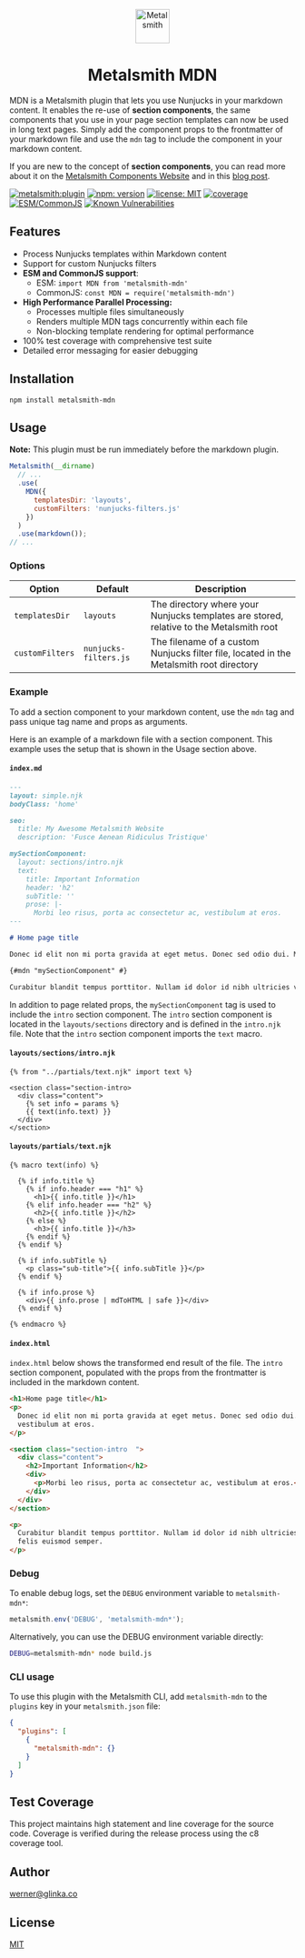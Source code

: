 <p align="center">
  <img alt="Metalsmith" src="https://www.glinka.co/assets/images/m+n.svg" width="60" />
</p>
<h1 align="center">
  Metalsmith MDN
</h1>

MDN is a Metalsmith plugin that lets you use Nunjucks in your markdown content. It enables the re-use of **section components**, the same components that you use in your page section templates can now be used in long text pages. Simply add the component props to the frontmatter of your markdown file and use the `mdn` tag to include the component in your markdown content.

If you are new to the concept of **section components**, you can read more about it on the [Metalsmith Components Website](https://metalsmith-components.netlify.app/) and in this [blog post](https://glinka.co/blog/building-flexible-page-layouts/).

[![metalsmith:plugin][metalsmith-badge]][metalsmith-url]
[![npm: version][npm-badge]][npm-url]
[![license: MIT][license-badge]][license-url]
[![coverage][coverage-badge]][coverage-url]
[![ESM/CommonJS][modules-badge]][npm-url]
[![Known Vulnerabilities](https://snyk.io/test/npm/metalsmith-mdn/badge.svg)](https://snyk.io/test/npm/metalsmith-mdn)

## Features

- Process Nunjucks templates within Markdown content
- Support for custom Nunjucks filters
- **ESM and CommonJS support**:
  - ESM: `import MDN from 'metalsmith-mdn'`
  - CommonJS: `const MDN = require('metalsmith-mdn')`
- **High Performance Parallel Processing:**
  - Processes multiple files simultaneously
  - Renders multiple MDN tags concurrently within each file
  - Non-blocking template rendering for optimal performance
- 100% test coverage with comprehensive test suite
- Detailed error messaging for easier debugging

## Installation

```
npm install metalsmith-mdn
```

## Usage

**Note:** This plugin must be run immediately before the markdown plugin.

```js
Metalsmith(__dirname)
  // ...
  .use(
    MDN({
      templatesDir: 'layouts',
      customFilters: 'nunjucks-filters.js'
    })
  )
  .use(markdown());
// ...
```

### Options

| Option          | Default               | Description                                                                             |
| --------------- | --------------------- | --------------------------------------------------------------------------------------- |
| `templatesDir`  | `layouts`             | The directory where your Nunjucks templates are stored, relative to the Metalsmith root |
| `customFilters` | `nunjucks-filters.js` | The filename of a custom Nunjucks filter file, located in the Metalsmith root directory |

### Example

To add a section component to your markdown content, use the `mdn` tag and pass unique tag name and props as arguments.

Here is an example of a markdown file with a section component. This example uses the setup that is shown in the Usage section above.

#### `index.md`

```markdown
---
layout: simple.njk
bodyClass: 'home'

seo:
  title: My Awesome Metalsmith Website
  description: 'Fusce Aenean Ridiculus Tristique'

mySectionComponent:
  layout: sections/intro.njk
  text:
    title: Important Information
    header: 'h2'
    subTitle: ''
    prose: |-
      Morbi leo risus, porta ac consectetur ac, vestibulum at eros.
---

# Home page title

Donec id elit non mi porta gravida at eget metus. Donec sed odio dui. Morbi leo risus, porta ac consectetur ac, vestibulum at eros.

{#mdn "mySectionComponent" #}

Curabitur blandit tempus porttitor. Nullam id dolor id nibh ultricies vehicula ut id elit. Vestibulum id ligula porta felis euismod semper.
```

In addition to page related props, the `mySectionComponent` tag is used to include the `intro` section component. The `intro` section component is located in the `layouts/sections` directory and is defined in the `intro.njk` file. Note that the `intro` section component imports the `text` macro.

#### `layouts/sections/intro.njk`

```nunjucks
{% from "../partials/text.njk" import text %}

<section class="section-intro>
  <div class="content">
    {% set info = params %}
    {{ text(info.text) }}
  </div>
</section>
```

#### `layouts/partials/text.njk`

```nunjucks
{% macro text(info) %}

  {% if info.title %}
    {% if info.header === "h1" %}
      <h1>{{ info.title }}</h1>
    {% elif info.header === "h2" %}
      <h2>{{ info.title }}</h2>
    {% else %}
      <h3>{{ info.title }}</h3>
    {% endif %}
  {% endif %}

  {% if info.subTitle %}
    <p class="sub-title">{{ info.subTitle }}</p>
  {% endif %}

  {% if info.prose %}
    <div>{{ info.prose | mdToHTML | safe }}</div>
  {% endif %}

{% endmacro %}
```

#### `index.html`

`index.html` below shows the transformed end result of the file. The `intro` section component, populated with the props from the frontmatter is included in the markdown content.

```html
<h1>Home page title</h1>
<p>
  Donec id elit non mi porta gravida at eget metus. Donec sed odio dui. Morbi leo risus, porta ac consectetur ac,
  vestibulum at eros.
</p>

<section class="section-intro  ">
  <div class="content">
    <h2>Important Information</h2>
    <div>
      <p>Morbi leo risus, porta ac consectetur ac, vestibulum at eros.</p>
    </div>
  </div>
</section>

<p>
  Curabitur blandit tempus porttitor. Nullam id dolor id nibh ultricies vehicula ut id elit. Vestibulum id ligula porta
  felis euismod semper.
</p>
```

### Debug

To enable debug logs, set the `DEBUG` environment variable to `metalsmith-mdn*`:

```js
metalsmith.env('DEBUG', 'metalsmith-mdn*');
```

Alternatively, you can use the DEBUG environment variable directly:

```bash
DEBUG=metalsmith-mdn* node build.js
```

### CLI usage

To use this plugin with the Metalsmith CLI, add `metalsmith-mdn` to the `plugins` key in your `metalsmith.json` file:

```json
{
  "plugins": [
    {
      "metalsmith-mdn": {}
    }
  ]
}
```

## Test Coverage

This project maintains high statement and line coverage for the source code. Coverage is verified during the release process using the c8 coverage tool.

## Author

[werner@glinka.co](https://github.com/wernerglinka)

## License

[MIT](LICENSE)

[npm-badge]: https://img.shields.io/npm/v/metalsmith-mdn.svg
[npm-url]: https://www.npmjs.com/package/metalsmith-mdn
[metalsmith-badge]: https://img.shields.io/badge/metalsmith-plugin-green.svg?longCache=true
[metalsmith-url]: https://metalsmith.io
[license-badge]: https://img.shields.io/github/license/wernerglinka/metalsmith-mdn
[license-url]: LICENSE
[coverage-badge]: https://img.shields.io/badge/test%20coverage-100%25-brightgreen
[coverage-url]: #test-coverage
[modules-badge]: https://img.shields.io/badge/modules-ESM%2FCJS-blue
